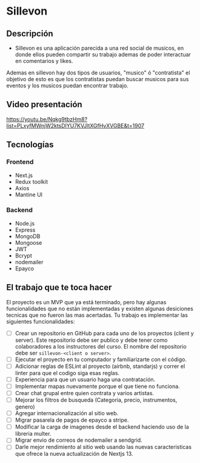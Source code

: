 # Sillevon

## Descripción

- Sillevon es una aplicación parecida a una red social de musicos, en donde ellos pueden compartir su trabajo ademas de poder interactuar en comentarios y likes.

Ademas en sillevon hay dos tipos de usuarios, "musico" ó "contratista" el objetivo de esto es que los contratistas puedan buscar musicos para sus eventos y los musicos puedan encontrar trabajo.

## Video presentación

https://youtu.be/Nqkg9tbzHm8?list=PLxyfMWnjW2ktsDlYU7KVJltXGfHvXVGBE&t=1907

## Tecnologías

### Frontend

- Next.js
- Redux toolkit
- Axios
- Mantine UI

### Backend

- Node.js
- Express
- MongoDB
- Mongoose
- JWT
- Bcrypt
- nodemailer
- Epayco

## El trabajo que te toca hacer

El proyecto es un MVP que ya está terminado, pero hay algunas funcionalidades que no están implementadas y existen algunas desiciones tecnicas que no fueron las mas acertadas. Tu trabajo es implementar las siguientes funcionalidades:

- [ ] Crear un repositorio en GitHub para cada uno de los proyectos (client y server). Este repositorio debe ser publico y debe tener como colaboradores a los instructores del curso. El nombre del repositorio debe ser `sillevon-<client o server>`.
- [ ] Ejecutar el proyecto en tu computador y familiarizarte con el código.
- [ ] Adicionar reglas de ESLint al proyecto (airbnb, standarjs) y correr el linter para que el codigo siga esas reglas.
- [ ] Experiencia para que un usuario haga una contratación.
- [ ] Implementar mapas nuevamente porque el que tiene no funciona.
- [ ] Crear chat grupal entre quien contrata y varios artistas.
- [ ] Mejorar los filtros de busqueda (Categoria, precio, instrumentos, genero)
- [ ] Agregar internacionalización al sitio web.
- [ ] Migrar pasarela de pagos de epayco a stripe.
- [ ] Modificar la carga de imagenes desde el backend haciendo uso de la libreria multer.
- [ ] Migrar envio de correos de nodemailer a sendgrid.
- [ ] Darle mejor rendimiento al sitio web usando las nuevas caracteristicas que ofrece la nueva actualización de Nextjs 13.
